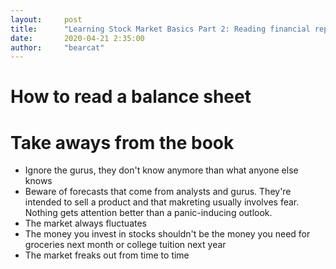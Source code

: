 ```yaml
---
layout:     post
title:      "Learning Stock Market Basics Part 2: Reading financial reports and balance sheets"
date:       2020-04-21 2:35:00
author:     "bearcat"
---
```


# How to read a balance sheet

# Take aways from the book

- Ignore the gurus, they don't know anymore than what anyone else knows
- Beware of forecasts that come from analysts and gurus. They're intended to sell a product and that makreting usually involves fear. Nothing gets attention better than a panic-inducing outlook.
- The market always fluctuates
- The money you invest in stocks shouldn't be the money you need for groceries next month or college tuition next year
- The market freaks out from time to time